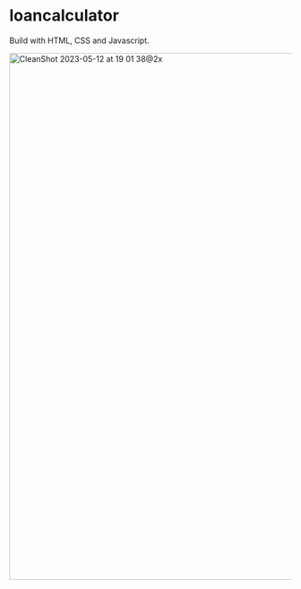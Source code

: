 # loancalculator
Build with HTML, CSS and Javascript.

<img width="940" alt="CleanShot 2023-05-12 at 19 01 38@2x" src="https://github.com/alexladwong/loancalculator/assets/81810294/116a97f7-b7a1-4e36-a933-a8a4d29a00dc">
